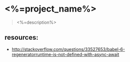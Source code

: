 # <%=project_name%>
> <%=description%>


## resources:
+ http://stackoverflow.com/questions/33527653/babel-6-regeneratorruntime-is-not-defined-with-async-await
